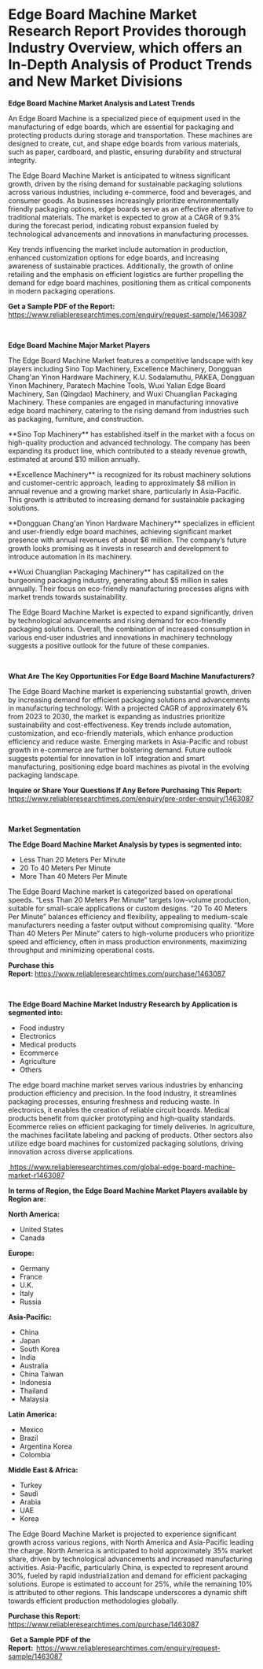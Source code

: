 <p><h1>Edge Board Machine Market Research Report Provides thorough Industry Overview, which offers an In-Depth Analysis of Product Trends and New Market Divisions</h1></p><p><strong>Edge Board Machine Market Analysis and Latest Trends</strong></p>
<p><p>An Edge Board Machine is a specialized piece of equipment used in the manufacturing of edge boards, which are essential for packaging and protecting products during storage and transportation. These machines are designed to create, cut, and shape edge boards from various materials, such as paper, cardboard, and plastic, ensuring durability and structural integrity. </p><p>The Edge Board Machine Market is anticipated to witness significant growth, driven by the rising demand for sustainable packaging solutions across various industries, including e-commerce, food and beverages, and consumer goods. As businesses increasingly prioritize environmentally friendly packaging options, edge boards serve as an effective alternative to traditional materials. The market is expected to grow at a CAGR of 9.3% during the forecast period, indicating robust expansion fueled by technological advancements and innovations in manufacturing processes. </p><p>Key trends influencing the market include automation in production, enhanced customization options for edge boards, and increasing awareness of sustainable practices. Additionally, the growth of online retailing and the emphasis on efficient logistics are further propelling the demand for edge board machines, positioning them as critical components in modern packaging operations.</p></p>
<p><strong>Get a Sample PDF of the Report:&nbsp;</strong> <a href="https://www.reliableresearchtimes.com/enquiry/request-sample/1463087?utm_campaign=2233&utm_medium=2&utm_source=Github&utm_content=ia&utm_term=16042025&utm_id=edge-board-machine">https://www.reliableresearchtimes.com/enquiry/request-sample/1463087</a></p>
<p>&nbsp;</p>
<p><strong>Edge Board Machine Major Market Players</strong></p>
<p><p>The Edge Board Machine Market features a competitive landscape with key players including Sino Top Machinery, Excellence Machinery, Dongguan Chang'an Yinon Hardware Machinery, K.U. Sodalamuthu, PAKEA, Dongguan Yinon Machinery, Paratech Machine Tools, Wuxi Yalian Edge Board Machinery, San (Qingdao) Machinery, and Wuxi Chuanglian Packaging Machinery. These companies are engaged in manufacturing innovative edge board machinery, catering to the rising demand from industries such as packaging, furniture, and construction.</p><p>**Sino Top Machinery** has established itself in the market with a focus on high-quality production and advanced technology. The company has been expanding its product line, which contributed to a steady revenue growth, estimated at around $10 million annually.</p><p>**Excellence Machinery** is recognized for its robust machinery solutions and customer-centric approach, leading to approximately $8 million in annual revenue and a growing market share, particularly in Asia-Pacific. This growth is attributed to increasing demand for sustainable packaging solutions.</p><p>**Dongguan Chang'an Yinon Hardware Machinery** specializes in efficient and user-friendly edge board machines, achieving significant market presence with annual revenues of about $6 million. The company’s future growth looks promising as it invests in research and development to introduce automation in its machinery.</p><p>**Wuxi Chuanglian Packaging Machinery** has capitalized on the burgeoning packaging industry, generating about $5 million in sales annually. Their focus on eco-friendly manufacturing processes aligns with market trends towards sustainability.</p><p>The Edge Board Machine Market is expected to expand significantly, driven by technological advancements and rising demand for eco-friendly packaging solutions. Overall, the combination of increased consumption in various end-user industries and innovations in machinery technology suggests a positive outlook for the future of these companies.</p></p>
<p>&nbsp;</p>
<p><strong>What Are The Key Opportunities For Edge Board Machine Manufacturers?</strong></p>
<p><p>The Edge Board Machine market is experiencing substantial growth, driven by increasing demand for efficient packaging solutions and advancements in manufacturing technology. With a projected CAGR of approximately 6% from 2023 to 2030, the market is expanding as industries prioritize sustainability and cost-effectiveness. Key trends include automation, customization, and eco-friendly materials, which enhance production efficiency and reduce waste. Emerging markets in Asia-Pacific and robust growth in e-commerce are further bolstering demand. Future outlook suggests potential for innovation in IoT integration and smart manufacturing, positioning edge board machines as pivotal in the evolving packaging landscape.</p></p>
<p><strong>Inquire or Share Your Questions If Any Before Purchasing This Report:</strong> <a href="https://www.reliableresearchtimes.com/enquiry/pre-order-enquiry/1463087?utm_campaign=2233&utm_medium=2&utm_source=Github&utm_content=ia&utm_term=16042025&utm_id=edge-board-machine">https://www.reliableresearchtimes.com/enquiry/pre-order-enquiry/1463087</a></p>
<p>&nbsp;</p>
<p><strong>Market Segmentation</strong></p>
<p><strong>The Edge Board Machine Market Analysis by types is segmented into:</strong></p>
<p><ul><li>Less Than 20 Meters Per Minute</li><li>20 To 40 Meters Per Minute</li><li>More Than 40 Meters Per Minute</li></ul></p>
<p><p>The Edge Board Machine market is categorized based on operational speeds. “Less Than 20 Meters Per Minute” targets low-volume production, suitable for small-scale applications or custom designs. “20 To 40 Meters Per Minute” balances efficiency and flexibility, appealing to medium-scale manufacturers needing a faster output without compromising quality. “More Than 40 Meters Per Minute” caters to high-volume producers who prioritize speed and efficiency, often in mass production environments, maximizing throughput and minimizing operational costs.</p></p>
<p><strong>Purchase this Report:&nbsp;</strong><a href="https://www.reliableresearchtimes.com/purchase/1463087?utm_campaign=2233&utm_medium=2&utm_source=Github&utm_content=ia&utm_term=16042025&utm_id=edge-board-machine">https://www.reliableresearchtimes.com/purchase/1463087</a></p>
<p>&nbsp;</p>
<p><strong>The Edge Board Machine Market Industry Research by Application is segmented into:</strong></p>
<p><ul><li>Food industry</li><li>Electronics</li><li>Medical products</li><li>Ecommerce</li><li>Agriculture</li><li>Others</li></ul></p>
<p><p>The edge board machine market serves various industries by enhancing production efficiency and precision. In the food industry, it streamlines packaging processes, ensuring freshness and reducing waste. In electronics, it enables the creation of reliable circuit boards. Medical products benefit from quicker prototyping and high-quality standards. Ecommerce relies on efficient packaging for timely deliveries. In agriculture, the machines facilitate labeling and packing of products. Other sectors also utilize edge board machines for customized packaging solutions, driving innovation across diverse applications.</p></p>
<p><a href="https://www.reliableresearchtimes.com/global-edge-board-machine-market-r1463087?utm_campaign=2233&utm_medium=2&utm_source=Github&utm_content=ia&utm_term=16042025&utm_id=edge-board-machine">&nbsp;https://www.reliableresearchtimes.com/global-edge-board-machine-market-r1463087</a></p>
<p><strong>In terms of Region, the Edge Board Machine Market Players available by Region are:</strong></p>
<p>
    <p> <strong> North America: </strong>
        <ul>
            <li>United States</li>
            <li>Canada</li>
        </ul>
        </p> 
    <p> <strong> Europe: </strong>
        <ul>
            <li>Germany</li>
            <li>France</li>
            <li>U.K.</li>
            <li>Italy</li>
            <li>Russia</li>
        </ul>
        </p> 
    <p> <strong> Asia-Pacific: </strong>
        <ul>
            <li>China</li>
            <li>Japan</li>
            <li>South Korea</li>
            <li>India</li>
            <li>Australia</li>
            <li>China Taiwan</li>
            <li>Indonesia</li>
            <li>Thailand</li>
            <li>Malaysia</li>
        </ul>
        </p> 
    <p> <strong> Latin America: </strong>
        <ul>
            <li>Mexico</li>
            <li>Brazil</li>
            <li>Argentina Korea</li>
            <li>Colombia</li>
        </ul>
        </p> 
    <p> <strong> Middle East & Africa: </strong>
        <ul>
            <li>Turkey</li>
            <li>Saudi</li>
            <li>Arabia</li>
            <li>UAE</li>
            <li>Korea</li>
        </ul>
    </p>
    </p>
<p><p>The Edge Board Machine Market is projected to experience significant growth across various regions, with North America and Asia-Pacific leading the charge. North America is anticipated to hold approximately 35% market share, driven by technological advancements and increased manufacturing activities. Asia-Pacific, particularly China, is expected to represent around 30%, fueled by rapid industrialization and demand for efficient packaging solutions. Europe is estimated to account for 25%, while the remaining 10% is attributed to other regions. This landscape underscores a dynamic shift towards efficient production methodologies globally.</p></p>
<p><strong>Purchase this Report: </strong><a href="https://www.reliableresearchtimes.com/purchase/1463087?utm_campaign=2233&utm_medium=2&utm_source=Github&utm_content=ia&utm_term=16042025&utm_id=edge-board-machine">https://www.reliableresearchtimes.com/purchase/1463087</a></p>
<p>&nbsp;<strong>Get a Sample PDF of the Report:&nbsp;&nbsp;</strong><a href="https://www.reliableresearchtimes.com/enquiry/request-sample/1463087?utm_campaign=2233&utm_medium=2&utm_source=Github&utm_content=ia&utm_term=16042025&utm_id=edge-board-machine">https://www.reliableresearchtimes.com/enquiry/request-sample/1463087</a></p>
<p><strong></strong></p>
<p><p></p><p></p><p></p></p>